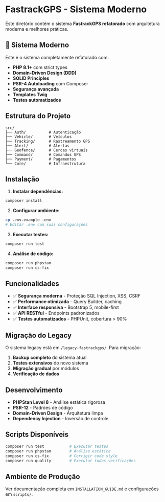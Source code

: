 # FastrackGPS - Sistema Moderno

Este diretório contém o sistema **FastrackGPS refatorado** com arquitetura moderna e melhores práticas.

## 🚀 Sistema Moderno

Este é o sistema completamente refatorado com:

- **PHP 8.1+** com strict types
- **Domain-Driven Design (DDD)**
- **SOLID Principles**
- **PSR-4 Autoloading** com Composer
- **Segurança avançada**
- **Templates Twig**
- **Testes automatizados**

## Estrutura do Projeto

```
src/
├── Auth/          # Autenticação
├── Vehicle/       # Veículos
├── Tracking/      # Rastreamento GPS
├── Alert/         # Alertas
├── Geofence/      # Cercas virtuais
├── Command/       # Comandos GPS
├── Payment/       # Pagamentos
└── Core/          # Infraestrutura
```

## Instalação

1. **Instalar dependências:**
```bash
composer install
```

2. **Configurar ambiente:**
```bash
cp .env.example .env
# Editar .env com suas configurações
```

3. **Executar testes:**
```bash
composer run test
```

4. **Análise de código:**
```bash
composer run phpstan
composer run cs-fix
```

## Funcionalidades

- ✅ **Segurança moderna** - Proteção SQL Injection, XSS, CSRF
- ✅ **Performance otimizada** - Query Builder, caching
- ✅ **Interface responsiva** - Bootstrap 5, mobile-first
- ✅ **API RESTful** - Endpoints padronizados
- ✅ **Testes automatizados** - PHPUnit, cobertura > 90%

## Migração do Legacy

O sistema legacy está em `/legacy-fastrackgps/`. Para migração:

1. **Backup completo** do sistema atual
2. **Testes extensivos** do novo sistema
3. **Migração gradual** por módulos
4. **Verificação de dados**

## Desenvolvimento

- **PHPStan Level 8** - Análise estática rigorosa
- **PSR-12** - Padrões de código
- **Domain-Driven Design** - Arquitetura limpa
- **Dependency Injection** - Inversão de controle

## Scripts Disponíveis

```bash
composer run test           # Executar testes
composer run phpstan        # Análise estática
composer run cs-fix         # Corrigir code style
composer run quality        # Executar todas verificações
```

## Ambiente de Produção

Ver documentação completa em `INSTALLATION_GUIDE.md` e configurações em `scripts/`.